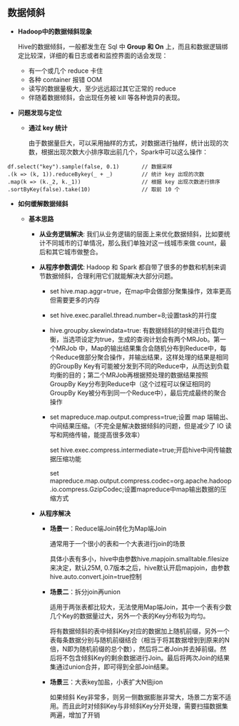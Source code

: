 ## 数据倾斜

* **Hadoop中的数据倾斜现象**

  Hive的数据倾斜，一般都发生在 Sql 中 **Group 和 On** 上，而且和数据逻辑绑定比较深，详细的看日志或者和监控界面的话会发现：
   * 有一个或几个 reduce 卡住
   * 各种 container 报错 OOM
   * 读写的数据量极大，至少远远超过其它正常的 reduce
   * 伴随着数据倾斜，会出现任务被 kill 等各种诡异的表现。
  


* **问题发现与定位**

   * **通过 key 统计**

      由于数据量巨大，可以采用抽样的方式，对数据进行抽样，统计出现的次数，根据出现次数大小排序取出前几个，Spark中可以这么操作：

```
df.select("key").sample(false, 0.1)       // 数据采样
.(k => (k, 1)).reduceBykey(_ + _)         // 统计 key 出现的次数
.map(k => (k._2, k._1))                   // 根据 key 出现次数进行排序
.sortByKey(false).take(10)                // 取前 10 个
```

* **如何缓解数据倾斜**

   * **基本思路**

      * **从业务逻辑解决**: 我们从业务逻辑的层面上来优化数据倾斜，比如要统计不同城市的订单情况，那么我们单独对这一线城市来做 count，最后和其它城市做整合。
      
      * **从程序参数调优**: Hadoop 和 Spark 都自带了很多的参数和机制来调节数据倾斜，合理利用它们就能解决大部分问题。
         * set hive.map.aggr=true，在map中会做部分聚集操作，效率更高但需要更多的内存
         * set hive.exec.parallel.thread.number=8;设置task的并行度
         * hive.groupby.skewindata=true: 有数据倾斜的时候进行负载均衡，当选项设定为true，生成的查询计划会有两个MRJob。第一个MRJob 中，Map的输出结果集合会随机分布到Reduce中，每个Reduce做部分聚合操作，并输出结果，这样处理的结果是相同的GroupBy Key有可能被分发到不同的Reduce中，从而达到负载均衡的目的；第二个MRJob再根据预处理的数据结果按照GroupBy Key分布到Reduce中（这个过程可以保证相同的GroupBy Key被分布到同一个Reduce中），最后完成最终的聚合操作
         * set mapreduce.map.output.compress=true;设置 map 端输出、中间结果压缩。（不完全是解决数据倾斜的问题，但是减少了 IO 读写和网络传输，能提高很多效率）
         
           set hive.exec.compress.intermediate=true;开启hive中间传输数据压缩功能
         
           set mapreduce.map.output.compress.codec=org.apache.hadoop.io.compress.GzipCodec;设置mapreduce中map输出数据的压缩方式
      * **从程序解决**
         * **场景一**：Reduce端Join转化为Map端Join
      
             通常用于一个很小的表和一个大表进行join的场景
        
             具体小表有多小，hive中由参数hive.mapjoin.smalltable.filesize来决定，默认25M, 0.7版本之后，hive默认开启mapjoin，由参数hive.auto.convert.join=true控制
        
         * **场景二**：拆分join再union
      
             适用于两张表都比较大，无法使用Map端Join，其中一个表有少数几个Key的数据量过大，另外一个表的Key分布较为均匀。
        
             将有数据倾斜的表中倾斜Key对应的数据加上随机前缀，另外一个表每条数据分别与随机前缀结合（相当于将其数据增到到原来的N倍，N即为随机前缀的总个数），然后将二者Join并去掉前缀。然后将不包含倾斜Key的剩余数据进行Join。最后将两次Join的结果集通过union合并，即可得到全部Join结果。
     
        * **场景三**：大表key加盐，小表扩大N倍jion 
     
            如果倾斜 Key非常多，则另一侧数据膨胀非常大，场景二方案不适用。而且此时对倾斜Key与非倾斜Key分开处理，需要扫描数据集两遍，增加了开销
        
